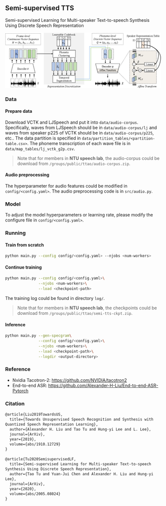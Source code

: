 ## Semi-supervised TTS
Semi-supervised Learning for Multi-speaker Text-to-speech Synthesis Using Discrete Speech Representation
<p align="center">
  <img src="illustration.png">
</p>

### Data
#### Prepare data
Download VCTK and LJSpeech and put it into `data/audio-corpus`. Specifically, waves from LJSpeech should be in `data/audio-corpus/lj` and waves from speaker p225 of VCTK should be in `data/audio-corpus/p225`, etc..
The data partition is specified in `data/partition_tables/<partition-table.csv>`.
The phoneme transcription of each wave file is in `data/map_tables/lj_vctk_g2p.csv`.
>Note that for members in **NTU speech lab**, the audio-corpus could be download from `/groups/public/ttao/audio-corpus.zip`.

#### Audio preprocessing
The hyperparameter for audio features could be modified in `config/<config.yaml>`.
The audio preprocessing code is in `src/audio.py`.

### Model
To adjust the model hyperparameters or learning rate, please modify the configure file in `config/<config.yaml>`.

### Running
#### Train from scratch
```sh
python main.py --config config/<config.yaml> --njobs <num-workers>
```
#### Continue training
```sh
python main.py --config config/<config.yaml>\
               --njobs <num-workers>\
               --load <checkpoint-path>
```
The training log could be found in directory `log/`.
>Note that for members in **NTU speech lab**, the checkpoints could be download from `/groups/public/ttao/semi-tts-ckpt.zip`.

#### Inference
```sh
python main.py --gen-specgram\
               --config config/<config.yaml>\
               --njobs <num-workers>\
               --load <checkpoint-path>\
               --logdir <output-directory>
```

### Reference
* Nvidia Tacotron-2: https://github.com/NVIDIA/tacotron2
* End-to-end ASR: https://github.com/Alexander-H-Liu/End-to-end-ASR-Pytorch

### Citation
```
@article{Liu2019TowardsUS,
  title={Towards Unsupervised Speech Recognition and Synthesis with Quantized Speech Representation Learning},
  author={Alexander H. Liu and Tao Tu and Hung-yi Lee and L. Lee},
  journal={ArXiv},
  year={2019},
  volume={abs/1910.12729}
}

@article{Tu2020SemisupervisedLF,
  title={Semi-supervised Learning for Multi-speaker Text-to-speech Synthesis Using Discrete Speech Representation},
  author={Tao Tu and Yuan-Jui Chen and Alexander H. Liu and Hung-yi Lee},
  journal={ArXiv},
  year={2020},
  volume={abs/2005.08024}
}
```
